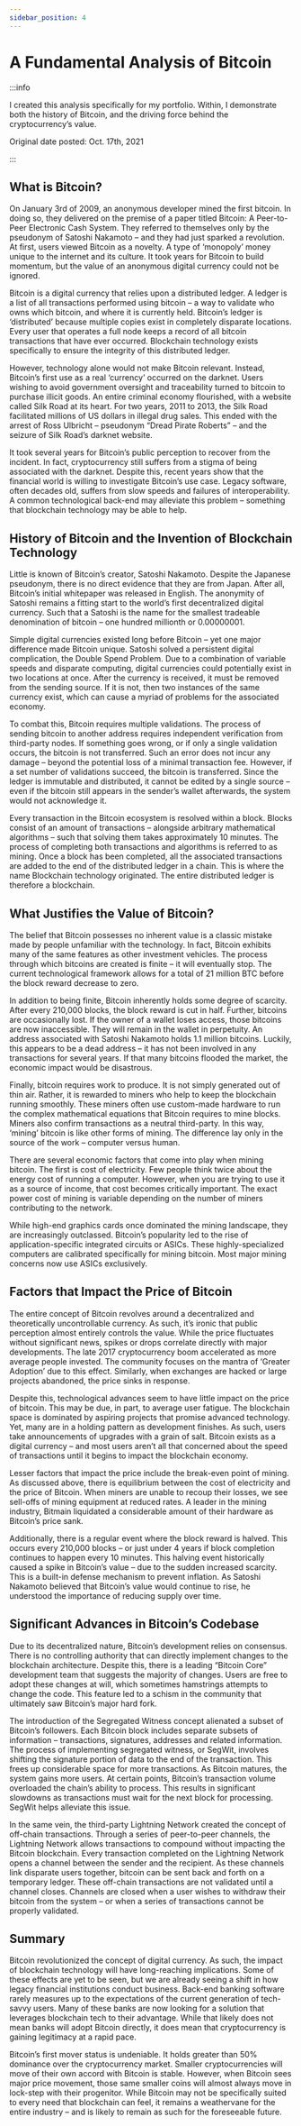 ```yaml
---
sidebar_position: 4
---
```


# A Fundamental Analysis of Bitcoin

:::info

I created this analysis specifically for my portfolio. Within, I demonstrate both the history of Bitcoin, and the driving force behind the cryptocurrency’s value.

Original date posted: Oct. 17th, 2021

:::

## What is Bitcoin?

On January 3rd of 2009, an anonymous developer mined the first bitcoin.  In doing so, they delivered on the premise of a paper titled Bitcoin: A Peer-to-Peer Electronic Cash System. They referred to themselves only by the pseudonym of Satoshi Nakamoto – and they had just sparked a revolution. At first, users viewed Bitcoin as a novelty. A type of ‘monopoly’ money unique to the internet and its culture. It took years for Bitcoin to build momentum, but the value of an anonymous digital currency could not be ignored.

Bitcoin is a digital currency that relies upon a distributed ledger. A ledger is a list of all transactions performed using bitcoin – a way to validate who owns which bitcoin, and where it is currently held. Bitcoin’s ledger is ‘distributed’ because multiple copies exist in completely disparate locations. Every user that operates a full node keeps a record of all bitcoin transactions that have ever occurred. Blockchain technology exists specifically to ensure the integrity of this distributed ledger.

However, technology alone would not make Bitcoin relevant. Instead, Bitcoin’s first use as a real ‘currency’ occurred on the darknet. Users wishing to avoid government oversight and traceability turned to bitcoin to purchase illicit goods. An entire criminal economy flourished, with a website called Silk Road at its heart. For two years, 2011 to 2013, the Silk Road facilitated millions of US dollars in illegal drug sales. This ended with the arrest of Ross Ulbricht – pseudonym “Dread Pirate Roberts” – and the seizure of Silk Road’s darknet website.

It took several years for Bitcoin’s public perception to recover from the incident. In fact, cryptocurrency still suffers from a stigma of being associated with the darknet. Despite this, recent years show that the financial world is willing to investigate Bitcoin’s use case. Legacy software, often decades old, suffers from slow speeds and failures of interoperability. A common technological back-end may alleviate this problem – something that blockchain technology may be able to help.

## History of Bitcoin and the Invention of Blockchain Technology

Little is known of Bitcoin’s creator, Satoshi Nakamoto. Despite the Japanese pseudonym, there is no direct evidence that they are from Japan. After all, Bitcoin’s initial whitepaper was released in English. The anonymity of Satoshi remains a fitting start to the world’s first decentralized digital currency. Such that a Satoshi is the name for the smallest tradeable denomination of bitcoin – one hundred millionth or 0.00000001.

Simple digital currencies existed long before Bitcoin – yet one major difference made Bitcoin unique. Satoshi solved a persistent digital complication, the Double Spend Problem. Due to a combination of variable speeds and disparate computing, digital currencies could potentially exist in two locations at once. After the currency is received, it must be removed from the sending source. If it is not, then two instances of the same currency exist, which can cause a myriad of problems for the associated economy.

To combat this, Bitcoin requires multiple validations. The process of sending bitcoin to another address requires independent verification from third-party nodes. If something goes wrong, or if only a single validation occurs, the bitcoin is not transferred. Such an error does not incur any damage – beyond the potential loss of a minimal transaction fee. However, if a set number of validations succeed, the bitcoin is transferred. Since the ledger is immutable and distributed, it cannot be edited by a single source – even if the bitcoin still appears in the sender’s wallet afterwards, the system would not acknowledge it.

Every transaction in the Bitcoin ecosystem is resolved within a block. Blocks consist of an amount of transactions – alongside arbitrary mathematical algorithms – such that solving them takes approximately 10 minutes. The process of completing both transactions and algorithms is referred to as mining. Once a block has been completed, all the associated transactions are added to the end of the distributed ledger in a chain. This is where the name Blockchain technology originated. The entire distributed ledger is therefore a blockchain.

## What Justifies the Value of Bitcoin?

The belief that Bitcoin possesses no inherent value is a classic mistake made by people unfamiliar with the technology. In fact, Bitcoin exhibits many of the same features as other investment vehicles. The process through which bitcoins are created is finite – it will eventually stop. The current technological framework allows for a total of 21 million BTC before the block reward decrease to zero.

In addition to being finite, Bitcoin inherently holds some degree of scarcity. After every 210,000 blocks, the block reward is cut in half. Further, bitcoins are occasionally lost. If the owner of a wallet loses access, those bitcoins are now inaccessible. They will remain in the wallet in perpetuity. An address associated with Satoshi Nakamoto holds 1.1 million bitcoins. Luckily, this appears to be a dead address – it has not been involved in any transactions for several years. If that many bitcoins flooded the market, the economic impact would be disastrous.

Finally, bitcoin requires work to produce. It is not simply generated out of thin air. Rather, it is rewarded to miners who help to keep the blockchain running smoothly. These miners often use custom-made hardware to run the complex mathematical equations that Bitcoin requires to mine blocks. Miners also confirm transactions as a neutral third-party. In this way, ‘mining’ bitcoin is like other forms of mining. The difference lay only in the source of the work – computer versus human.

There are several economic factors that come into play when mining bitcoin. The first is cost of electricity. Few people think twice about the energy cost of running a computer. However, when you are trying to use it as a source of income, that cost becomes critically important. The exact power cost of mining is variable depending on the number of miners contributing to the network. 

While high-end graphics cards once dominated the mining landscape, they are increasingly outclassed. Bitcoin’s popularity led to the rise of application-specific integrated circuits or ASICs. These highly-specialized computers are calibrated specifically for mining bitcoin. Most major mining concerns now use ASICs exclusively.

## Factors that Impact the Price of Bitcoin

The entire concept of Bitcoin revolves around a decentralized and theoretically uncontrollable currency. As such, it’s ironic that public perception almost entirely controls the value. While the price fluctuates without significant news, spikes or drops correlate directly with major developments. The late 2017 cryptocurrency boom accelerated as more average people invested. The community focuses on the mantra of ‘Greater Adoption’ due to this effect. Similarly, when exchanges are hacked or large projects abandoned, the price sinks in response.

Despite this, technological advances seem to have little impact on the price of bitcoin. This may be due, in part, to average user fatigue. The blockchain space is dominated by aspiring projects that promise advanced technology. Yet, many are in a holding pattern as development finishes. As such, users take announcements of upgrades with a grain of salt. Bitcoin exists as a digital currency – and most users aren’t all that concerned about the speed of transactions until it begins to impact the blockchain economy.

Lesser factors that impact the price include the break-even point of mining. As discussed above, there is equilibrium between the cost of electricity and the price of Bitcoin. When miners are unable to recoup their losses, we see sell-offs of mining equipment at reduced rates. A leader in the mining industry, Bitmain liquidated a considerable amount of their hardware as Bitcoin’s price sank.

Additionally, there is a regular event where the block reward is halved. This occurs every 210,000 blocks – or just under 4 years if block completion continues to happen every 10 minutes. This halving event historically caused a spike in Bitcoin’s value – due to the sudden increased scarcity. This is a built-in defense mechanism to prevent inflation. As Satoshi Nakamoto believed that Bitcoin’s value would continue to rise, he understood the importance of reducing supply over time.

## Significant Advances in Bitcoin’s Codebase

Due to its decentralized nature, Bitcoin’s development relies on consensus. There is no controlling authority that can directly implement changes to the blockchain architecture. Despite this, there is a leading “Bitcoin Core” development team that suggests the majority of changes. Users are free to adopt these changes at will, which sometimes hamstrings attempts to change the code. This feature led to a schism in the community that ultimately saw Bitcoin’s major hard fork.

The introduction of the Segregated Witness concept alienated a subset of Bitcoin’s followers. Each Bitcoin block includes separate subsets of information – transactions, signatures, addresses and related information. The process of implementing segregated witness, or SegWit, involves shifting the signature portion of data to the end of the transaction. This frees up considerable space for more transactions. As Bitcoin matures, the system gains more users. At certain points, Bitcoin’s transaction volume overloaded the chain’s ability to process. This results in significant slowdowns as transactions must wait for the next block for processing. SegWit helps alleviate this issue.

In the same vein, the third-party Lightning Network created the concept of off-chain transactions. Through a series of peer-to-peer channels, the Lightning Network allows transactions to compound without impacting the Bitcoin blockchain. Every transaction completed on the Lightning Network opens a channel between the sender and the recipient. As these channels link disparate users together, bitcoin can be sent back and forth on a temporary ledger. These off-chain transactions are not validated until a channel closes. Channels are closed when a user wishes to withdraw their bitcoin from the system – or when a series of transactions cannot be properly validated.

## Summary

Bitcoin revolutionized the concept of digital currency. As such, the impact of blockchain technology will have long-reaching implications. Some of these effects are yet to be seen, but we are already seeing a shift in how legacy financial institutions conduct business. Back-end banking software rarely measures up to the expectations of the current generation of tech-savvy users. Many of these banks are now looking for a solution that leverages blockchain tech to their advantage. While that likely does not mean banks will adopt Bitcoin directly, it does mean that cryptocurrency is gaining legitimacy at a rapid pace.

Bitcoin’s first mover status is undeniable. It holds greater than 50% dominance over the cryptocurrency market. Smaller cryptocurrencies will move of their own accord with Bitcoin is stable. However, when Bitcoin sees major price movement, those same smaller coins will almost always move in lock-step with their progenitor. While Bitcoin may not be specifically suited to every need that blockchain can feel, it remains a weathervane for the entire industry – and is likely to remain as such for the foreseeable future.
